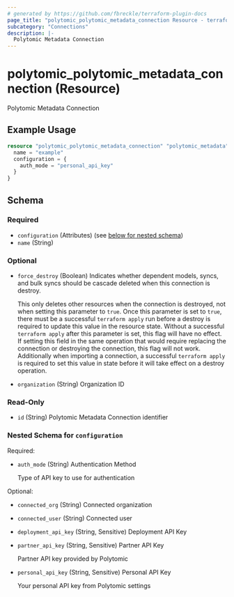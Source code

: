 ```yaml
---
# generated by https://github.com/fbreckle/terraform-plugin-docs
page_title: "polytomic_polytomic_metadata_connection Resource - terraform-provider-polytomic"
subcategory: "Connections"
description: |-
  Polytomic Metadata Connection
---
```


# polytomic_polytomic_metadata_connection (Resource)

Polytomic Metadata Connection

## Example Usage

```terraform
resource "polytomic_polytomic_metadata_connection" "polytomic_metadata" {
  name = "example"
  configuration = {
    auth_mode = "personal_api_key"
  }
}
```

<!-- schema generated by tfplugindocs -->
## Schema

### Required

- `configuration` (Attributes) (see [below for nested schema](#nestedatt--configuration))
- `name` (String)

### Optional

- `force_destroy` (Boolean) Indicates whether dependent models, syncs, and bulk syncs should be cascade
deleted when this connection is destroy.

  This only deletes other resources when the connection is destroyed, not when
setting this parameter to `true`. Once this parameter is set to `true`, there
must be a successful `terraform apply` run before a destroy is required to
update this value in the resource state. Without a successful `terraform apply`
after this parameter is set, this flag will have no effect. If setting this
field in the same operation that would require replacing the connection or
destroying the connection, this flag will not work. Additionally when importing
a connection, a successful `terraform apply` is required to set this value in
state before it will take effect on a destroy operation.
- `organization` (String) Organization ID

### Read-Only

- `id` (String) Polytomic Metadata Connection identifier

<a id="nestedatt--configuration"></a>
### Nested Schema for `configuration`

Required:

- `auth_mode` (String) Authentication Method

    Type of API key to use for authentication

Optional:

- `connected_org` (String) Connected organization
- `connected_user` (String) Connected user
- `deployment_api_key` (String, Sensitive) Deployment API Key
- `partner_api_key` (String, Sensitive) Partner API Key

    Partner API key provided by Polytomic
- `personal_api_key` (String, Sensitive) Personal API Key

    Your personal API key from Polytomic settings



